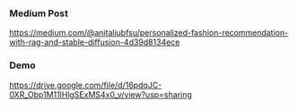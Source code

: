 ### Medium Post
https://medium.com/@anitaliubfsu/personalized-fashion-recommendation-with-rag-and-stable-diffusion-4d39d8134ece

### Demo
https://drive.google.com/file/d/16pdqJC-0XR_Obp1M11lHlgSExMS4x0_v/view?usp=sharing
